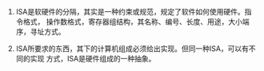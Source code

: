 1. ISA是软硬件的分隔，其实是一种约束或规范，规定了软件如何使用硬件。指令格式，
   操作数格式，寄存器组结构，其名称、编号、长度、用途，大小端序，寻址方式。

2. ISA所要求的东西，其下的计算机组成必须给出实现。但同一种ISA，可以有不同的实现
   方式，ISA是硬件组成的一种抽象。
